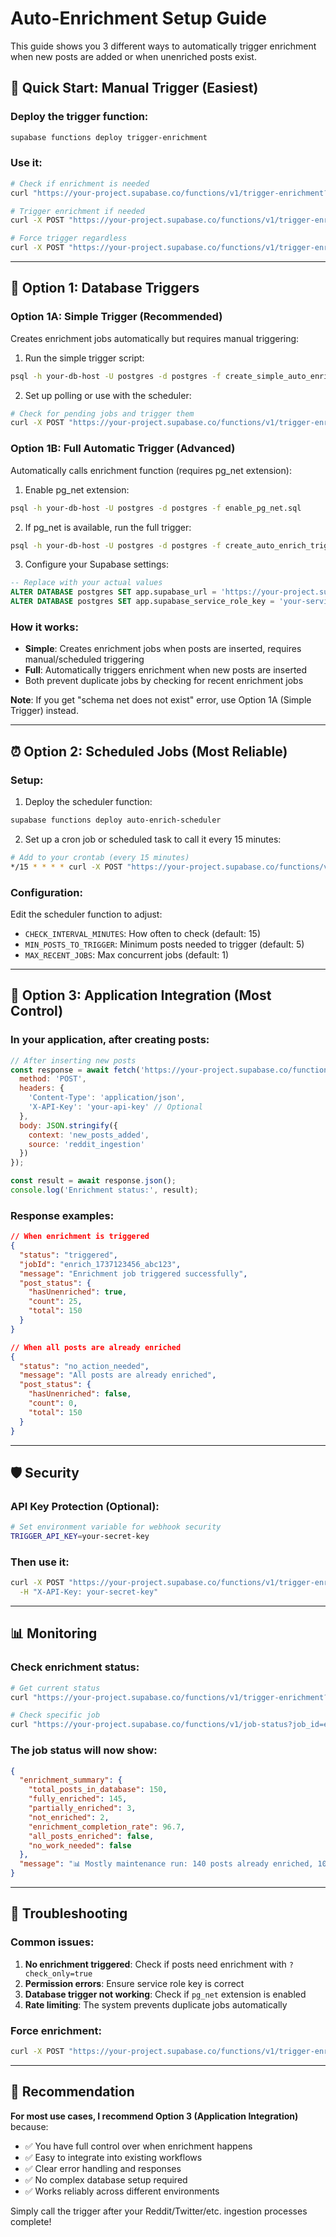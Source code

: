 # Auto-Enrichment Setup Guide

This guide shows you 3 different ways to automatically trigger enrichment when new posts are added or when unenriched posts exist.

## 🚀 Quick Start: Manual Trigger (Easiest)

### Deploy the trigger function:
```bash
supabase functions deploy trigger-enrichment
```

### Use it:
```bash
# Check if enrichment is needed
curl "https://your-project.supabase.co/functions/v1/trigger-enrichment?check_only=true"

# Trigger enrichment if needed
curl -X POST "https://your-project.supabase.co/functions/v1/trigger-enrichment"

# Force trigger regardless
curl -X POST "https://your-project.supabase.co/functions/v1/trigger-enrichment?force=true"
```

---

## 🔄 Option 1: Database Triggers 

### Option 1A: Simple Trigger (Recommended)
Creates enrichment jobs automatically but requires manual triggering:

1. Run the simple trigger script:
```bash
psql -h your-db-host -U postgres -d postgres -f create_simple_auto_enrich_trigger.sql
```

2. Set up polling or use with the scheduler:
```bash
# Check for pending jobs and trigger them
curl -X POST "https://your-project.supabase.co/functions/v1/trigger-enrichment"
```

### Option 1B: Full Automatic Trigger (Advanced)
Automatically calls enrichment function (requires pg_net extension):

1. Enable pg_net extension:
```bash
psql -h your-db-host -U postgres -d postgres -f enable_pg_net.sql
```

2. If pg_net is available, run the full trigger:
```bash
psql -h your-db-host -U postgres -d postgres -f create_auto_enrich_trigger.sql
```

3. Configure your Supabase settings:
```sql
-- Replace with your actual values
ALTER DATABASE postgres SET app.supabase_url = 'https://your-project.supabase.co';
ALTER DATABASE postgres SET app.supabase_service_role_key = 'your-service-role-key';
```

### How it works:
- **Simple**: Creates enrichment jobs when posts are inserted, requires manual/scheduled triggering
- **Full**: Automatically triggers enrichment when new posts are inserted
- Both prevent duplicate jobs by checking for recent enrichment jobs

**Note**: If you get "schema net does not exist" error, use Option 1A (Simple Trigger) instead.

---

## ⏰ Option 2: Scheduled Jobs (Most Reliable)

### Setup:
1. Deploy the scheduler function:
```bash
supabase functions deploy auto-enrich-scheduler
```

2. Set up a cron job or scheduled task to call it every 15 minutes:
```bash
# Add to your crontab (every 15 minutes)
*/15 * * * * curl -X POST "https://your-project.supabase.co/functions/v1/auto-enrich-scheduler"
```

### Configuration:
Edit the scheduler function to adjust:
- `CHECK_INTERVAL_MINUTES`: How often to check (default: 15)
- `MIN_POSTS_TO_TRIGGER`: Minimum posts needed to trigger (default: 5)
- `MAX_RECENT_JOBS`: Max concurrent jobs (default: 1)

---

## 🔗 Option 3: Application Integration (Most Control)

### In your application, after creating posts:
```javascript
// After inserting new posts
const response = await fetch('https://your-project.supabase.co/functions/v1/trigger-enrichment', {
  method: 'POST',
  headers: {
    'Content-Type': 'application/json',
    'X-API-Key': 'your-api-key' // Optional
  },
  body: JSON.stringify({
    context: 'new_posts_added',
    source: 'reddit_ingestion'
  })
});

const result = await response.json();
console.log('Enrichment status:', result);
```

### Response examples:
```json
// When enrichment is triggered
{
  "status": "triggered",
  "jobId": "enrich_1737123456_abc123",
  "message": "Enrichment job triggered successfully",
  "post_status": {
    "hasUnenriched": true,
    "count": 25,
    "total": 150
  }
}

// When all posts are already enriched
{
  "status": "no_action_needed",
  "message": "All posts are already enriched",
  "post_status": {
    "hasUnenriched": false,
    "count": 0,
    "total": 150
  }
}
```

---

## 🛡️ Security

### API Key Protection (Optional):
```bash
# Set environment variable for webhook security
TRIGGER_API_KEY=your-secret-key
```

### Then use it:
```bash
curl -X POST "https://your-project.supabase.co/functions/v1/trigger-enrichment" \
  -H "X-API-Key: your-secret-key"
```

---

## 📊 Monitoring

### Check enrichment status:
```bash
# Get current status
curl "https://your-project.supabase.co/functions/v1/trigger-enrichment?check_only=true"

# Check specific job
curl "https://your-project.supabase.co/functions/v1/job-status?job_id=enrich_123"
```

### The job status will now show:
```json
{
  "enrichment_summary": {
    "total_posts_in_database": 150,
    "fully_enriched": 145,
    "partially_enriched": 3,
    "not_enriched": 2,
    "enrichment_completion_rate": 96.7,
    "all_posts_enriched": false,
    "no_work_needed": false
  },
  "message": "📊 Mostly maintenance run: 140 posts already enriched, 10 newly processed."
}
```

---

## 🔧 Troubleshooting

### Common issues:

1. **No enrichment triggered**: Check if posts need enrichment with `?check_only=true`
2. **Permission errors**: Ensure service role key is correct
3. **Database trigger not working**: Check if `pg_net` extension is enabled
4. **Rate limiting**: The system prevents duplicate jobs automatically

### Force enrichment:
```bash
curl -X POST "https://your-project.supabase.co/functions/v1/trigger-enrichment?force=true"
```

---

## 📝 Recommendation

**For most use cases, I recommend Option 3 (Application Integration)** because:
- ✅ You have full control over when enrichment happens
- ✅ Easy to integrate into existing workflows
- ✅ Clear error handling and responses
- ✅ No complex database setup required
- ✅ Works reliably across different environments

Simply call the trigger after your Reddit/Twitter/etc. ingestion processes complete!